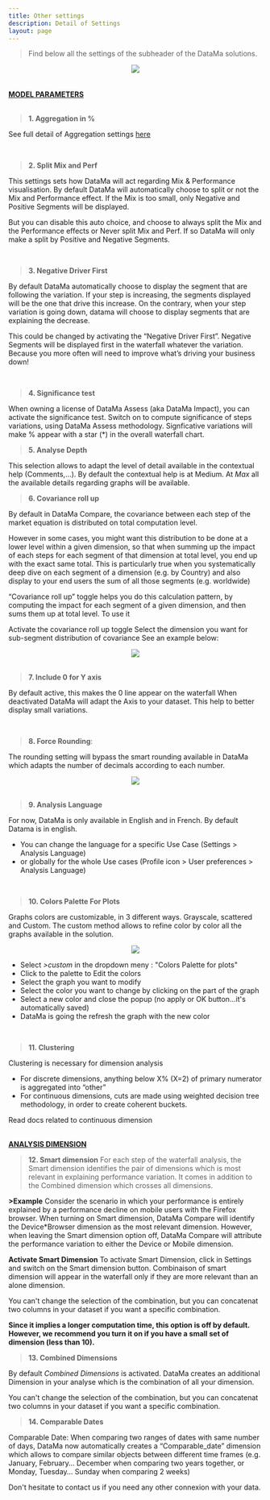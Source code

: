 ```yaml
---
title: Other settings
description: Detail of Settings
layout: page
---
```


> Find below all the settings of the subheader of the DataMa solutions.

<center><img src="{{site.url}}/{{site.baseurl}}/core_app/new/interface/subheader/settings/images/settings.jpg"/></center>
<br/>
<br/>
<b><u>MODEL PARAMETERS</u></b>
<br/>
<br/>

> **1. Aggregation in %**

See full detail of Aggregation settings [here]({{site.url}}/{{site.baseurl}}/core_app/new/interface/subheader/settings/aggregation.html)

<br/>

> **2. Split Mix and Perf**

This settings sets how DataMa will act regarding Mix & Performance visualisation.
By default DataMa will automatically choose to split or not the Mix and Performance effect. If the Mix is too small, only Negative and Positive Segments will be displayed.

But you can disable this auto choice, and choose to always split the Mix and the Performance effects or Never split Mix and Perf. If so DataMa will only make a split by Positive and Negative Segments.

<br/>

> **3. Negative Driver First**

By default DataMa automatically choose to display the segment that are following the variation. If your step is increasing, the segments displayed will be the one that drive this increase. On the contrary, when your step variation is going down, datama will choose to display segments that are explaining the decrease.

This could be changed by activating the “Negative Driver First”. Negative Segments will be displayed first in the waterfall whatever the variation. Because you more often will need to improve what’s driving your business down!

<br/>

> **4. Significance test**

When owning a license of DataMa Assess (aka DataMa Impact), you can activate the significance test.
Switch on to compute significance of steps variations, using DataMa Assess methodology. Signficative variations will make % appear with a star (*) in the overall waterfall chart.
<br/>

> **5. Analyse Depth**

This selection allows to adapt the level of detail available in the contextual help (Comments,…). By default the contextual help is at Medium.
At <i>Max</i> all the available details regarding graphs will be available. 
<br/>

> **6. Covariance roll up**

By default in DataMa Compare, the covariance between each step of the market equation is distributed on total computation level.

However in some cases, you might want this distribution to be done at a lower level within a given dimension, so that when summing up the impact of each steps for each segment of that dimension at total level, you end up with the exact same total. This is particularly true when you systematically deep dive on each segment of a dimension (e.g. by Country) and also display to your end users the sum of all those segments (e.g. worldwide)

“Covariance roll up” toggle helps you do this calculation pattern, by computing the impact for each segment of a given dimension, and then sums them up at total level. To use it

Activate the covariance roll up toggle
Select the dimension you want for sub-segment distribution of covariance
See an example below:
<center><img src="{{site.url}}/{{site.baseurl}}/core_app/new/interface/subheader/settings/images/CovarianceRollup.png"/></center>

<br/>

> **7. Include 0 for Y axis**

By default active, this makes the 0 line appear on the waterfall
When deactivated DataMa will adapt the Axis to your dataset. This help to better display small variations. 

<br/>

> **8. Force Rounding**:

The rounding setting will bypass the smart rounding available in DataMa which adapts the number of decimals according to each number. 

<center><img src="{{site.url}}/{{site.baseurl}}/core_app/new/interface/subheader/settings/images/force_rounding.png"/></center>
<br/>

> **9. Analysis Language**


For now, DataMa is only available in English and in French. By default Datama is in english. 
- You can change the language for a specific Use Case (Settings > Analysis Language)
- or globally for the whole Use cases (Profile icon > User preferences > Analysis Language)
<br/>


> **10. Colors Palette For Plots**
    
Graphs colors are customizable, in 3 different ways. 
Grayscale, scattered and Custom. 
The custom method allows to refine color by color all the graphs available in the solution. 

<center><img src="{{site.url}}/{{site.baseurl}}/core_app/new/interface/subheader/settings/images/colors_palette.png"/></center>

- Select <i>>custom</i> in the dropdown meny : "Colors Palette for plots"
- Click to the palette to Edit the colors
- Select the graph you want to modify
- Select the color you want to change by clicking on the part of the graph
- Select a new color and close the popup (no apply or OK button...it's automatically saved)
- DataMa is going the refresh the graph with the new color
<br/>

> **11. Clustering**

Clustering is necessary for dimension analysis
- For discrete dimensions, anything below X% (X=2) of primary numerator is aggregated into “other”
- For continuous dimensions, cuts are made using weighted decision tree methodology, in order to create coherent buckets.

Read docs related to continuous dimension
<br/><br/>

<b><u>ANALYSIS DIMENSION</u></b>
<br/>

> **12. Smart dimension**
For each step of the waterfall analysis, the Smart dimension identifies the pair of dimensions which is most relevant in explaining performance variation. It comes in addition to the Combined dimension which crosses all dimensions.

<b>>Example</b>
Consider the scenario in which your performance is entirely explained by a performance decline on mobile users with the Firefox browser. When turning on Smart dimension, DataMa Compare will identify the Device*Browser dimension as the most relevant dimension. However, when leaving the Smart dimension option off, DataMa Compare will attribute the performance variation to either the Device or Mobile dimension.

<b>Activate Smart Dimension</b>
To activate Smart Dimension, click in Settings and switch on the Smart dimension button. Combinaison of smart dimension will appear in the waterfall only if they are more relevant than an alone dimension.

You can't change the selection of the combination, but you can concatenat two columns in your dataset if you want a specific combination.

**Since it implies a longer computation time, this option is off by default. However, we recommend you turn it on if you have a small set of dimension (less than 10).**

> **13. Combined Dimensions**

By default <i>Combined Dimensions</i> is activated. DataMa creates an additional Dimension in your analyse which is the combination of all your dimension.

You can't change the selection of the combination, but you can concatenat two columns in your dataset if you want a specific combination.

> **14. Comparable Dates**

Comparable Date: When comparing two ranges of dates with same number of days, DataMa now automatically creates a “Comparable_date” dimension which allows to compare similar objects between different time frames (e.g. January, February… December when comparing two years together, or Monday, Tuesday… Sunday when comparing 2 weeks)


Don't hesitate to contact us if you need any other connexion with your data.
